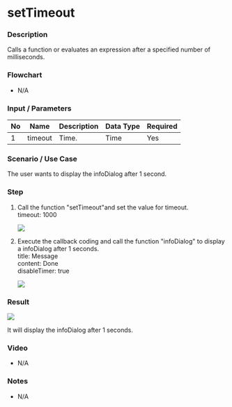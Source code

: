 ﻿# setTimeout

### Description

Calls a function or evaluates an expression after a specified number of milliseconds.

### Flowchart

- N/A 

### Input / Parameters

| No | Name | Description | Data Type | Required |
| ------ | ------ | ------ |------ | ------ |
| 1 | timeout | Time. | Time | Yes  |

### Scenario / Use Case

The user wants to display the infoDialog after 1 second.

### Step

1. Call the function "setTimeout"and set the             value for timeout.
   <br>
   timeout: 1000<br>
  
    ![](../../../../document/function/Flow/setTimeout/setTimeout-step-1.png?raw=true)
    
2. Execute the callback coding and call the              function "infoDialog" to display a infoDialog         after 1 seconds.
   <br>
   title: Message<br>
   content: Done<br>
   disableTimer: true<br>
   
    ![](../../../../document/function/Flow/setTimeout/setTimeout-step-2.png?raw=true)
    
### Result

![](../../../../document/function/Flow/setTimeout/setTimeout-result-1.png?raw=true)

It will display the infoDialog after 1 seconds.

### Video

- N/A

<!--[![Video](http://i.imgur.com/Ot5DWAW.png)](https://youtu.be/StTqXEQ2l-Y?t=35s)-->

### Notes

- N/A